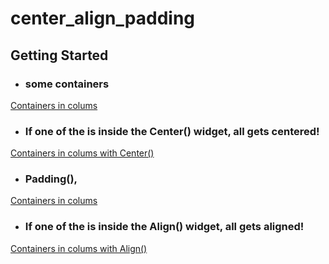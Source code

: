 # center_align_padding

## Getting Started
 - ### some containers 
[Containers in colums](files/images/t003a01.PNG)
 - ### If one of the is inside the Center() widget, all gets centered!
[Containers in colums with Center()](files/images/t003a02.PNG)
 - ### Padding(),
[Containers in colums](files/images/t003a03.PNG)
 - ### If one of the is inside the Align() widget, all gets aligned!
[Containers in colums with Align()](files/images/t003a04.PNG)